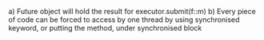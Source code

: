 a) Future object will hold the result for executor.submit(f::m)
b) Every piece of code can be forced to access by one thread by using synchronised keyword, or 
putting the method, under synchronised block